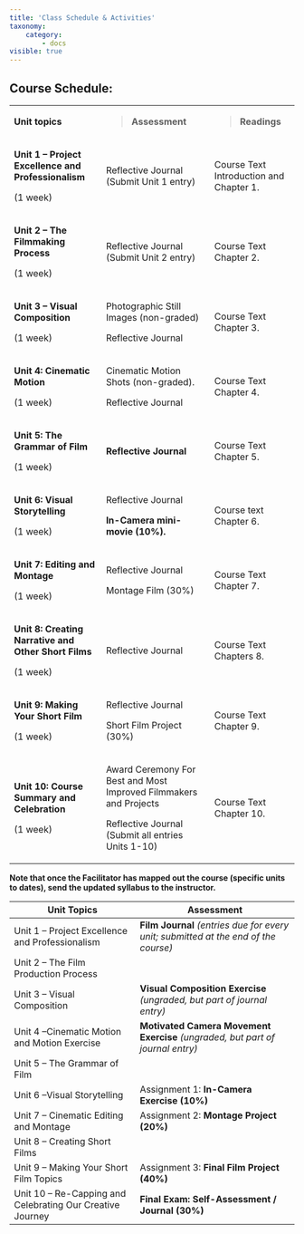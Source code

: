 ```yaml
---
title: 'Class Schedule & Activities'
taxonomy:
    category:
        - docs
visible: true
---
```


## **Course Schedule:**

<table>
<tbody>
<tr class="odd">
<td><strong>Unit topics</strong></td>
<td><blockquote>
<p><strong>Assessment</strong></p>
</blockquote></td>
<td><blockquote>
<p><strong>Readings</strong></p>
</blockquote></td>
</tr>
<tr class="even">
<td><p><strong>Unit 1 – Project Excellence and Professionalism</strong></p>
<p>(1 week)</p></td>
<td>Reflective Journal (Submit Unit 1 entry)</td>
<td>Course Text Introduction and Chapter 1.</td>
</tr>
<tr class="odd">
<td><p><strong>Unit 2 – The Filmmaking Process</strong></p>
<p>(1 week)</p></td>
<td>Reflective Journal (Submit Unit 2 entry)</td>
<td>Course Text Chapter 2.</td>
</tr>
<tr class="even">
<td><p><strong>Unit 3 – Visual Composition</strong></p>
<p>(1 week)</p></td>
<td><p>Photographic Still Images (non-graded)</p>
<p>Reflective Journal</p></td>
<td>Course Text Chapter 3.</td>
</tr>
<tr class="odd">
<td><p><strong>Unit 4: Cinematic Motion</strong></p>
<p>(1 week)</p></td>
<td><p>Cinematic Motion Shots (non-graded).</p>
<p>Reflective Journal</p></td>
<td>Course Text Chapter 4.</td>
</tr>
<tr class="even">
<td><p><strong>Unit 5: The Grammar of Film</strong></p>
<p>(1 week)</p></td>
<td><strong>Reflective Journal</strong></td>
<td>Course Text Chapter 5.</td>
</tr>
<tr class="odd">
<td><p><strong>Unit 6: Visual Storytelling</strong></p>
<p>(1 week)</p></td>
<td><p>Reflective Journal</p>
<p><strong>In-Camera mini-movie (10%).</strong></p></td>
<td>Course text Chapter 6.</td>
</tr>
<tr class="even">
<td><p><strong>Unit 7: Editing and Montage</strong></p>
<p>(1 week)</p></td>
<td><p>Reflective Journal</p>
<p>Montage Film (30%)</p></td>
<td>Course Text Chapter 7.</td>
</tr>
<tr class="odd">
<td><p><strong>Unit 8: Creating Narrative and Other Short Films</strong></p>
<p>(1 week)</p></td>
<td>Reflective Journal</td>
<td>Course Text Chapters 8.</td>
</tr>
<tr class="even">
<td><p><strong>Unit 9: Making Your Short Film</strong></p>
<p>(1 week)</p></td>
<td><p>Reflective Journal</p>
<p>Short Film Project (30%)</p></td>
<td>Course Text Chapter 9.</td>
</tr>
<tr class="odd">
<td><p><strong>Unit 10: Course Summary and Celebration</strong></p>
<p>(1 week)</p></td>
<td><p>Award Ceremony For Best and Most Improved Filmmakers and Projects</p>
<p>Reflective Journal (Submit all entries Units 1-10)</p></td>
<td>Course Text Chapter 10.</td>
</tr>
</tbody>
</table>

**Note that once the Facilitator has mapped out the course (specific units to dates), send the updated syllabus to the instructor.**



| **Unit Topics**                                           | **Assessment**                                                                      |
|-----------------------------------------------------------|-------------------------------------------------------------------------------------|
| Unit 1 – Project Excellence and Professionalism           | **Film Journal** *(entries due for every unit; submitted at the end of the course)* |
| Unit 2 – The Film Production Process                      |                                                                                     |
| Unit 3 – Visual Composition                               | **Visual Composition Exercise** *(ungraded, but part of journal entry)*             |
| Unit 4 –Cinematic Motion and Motion Exercise              | **Motivated Camera Movement Exercise** *(ungraded, but part of journal entry)*      |
| Unit 5 – The Grammar of Film                              |                                                                                     |
| Unit 6 –Visual Storytelling                               | Assignment 1: **In-Camera Exercise (10%)**                                          |
| Unit 7 – Cinematic Editing and Montage                    | Assignment 2: **Montage Project (20%)**                                             |
| Unit 8 – Creating Short Films                             |                                                                                     |
| Unit 9 – Making Your Short Film Topics                    | Assignment 3: **Final Film Project (40%)**                                          |
| Unit 10 – Re-Capping and Celebrating Our Creative Journey | **Final Exam: Self-Assessment / Journal (30%)**                                     |
